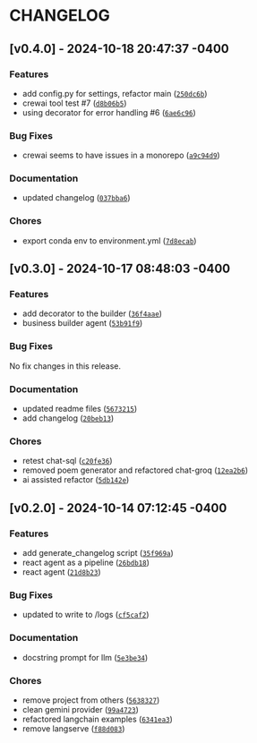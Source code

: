 # CHANGELOG

## [v0.4.0] - 2024-10-18 20:47:37 -0400

### Features

- add config.py for settings, refactor main ([`250dc6b`](https://github.com/mpazaryna/woodshed-ai/commit/250dc6b95c127771ae4e17eec2e0d292b92cac1f))
- crewai tool test #7 ([`d8b06b5`](https://github.com/mpazaryna/woodshed-ai/commit/d8b06b597c4c675a0cd6e08288795f505cc21fb8))
- using decorator for error handling #6 ([`6ae6c96`](https://github.com/mpazaryna/woodshed-ai/commit/6ae6c96140ff8e044ac3511a2fbe90566f50b737))

### Bug Fixes

- crewai seems to have issues in a monorepo ([`a9c94d9`](https://github.com/mpazaryna/woodshed-ai/commit/a9c94d91d5183bb0bb5b53488a2b86348adaaef9))

### Documentation

- updated changelog ([`037bba6`](https://github.com/mpazaryna/woodshed-ai/commit/037bba67e3353f2599f1fbb1e0da76a1b781c5d6))

### Chores

- export conda env to environment.yml ([`7d8ecab`](https://github.com/mpazaryna/woodshed-ai/commit/7d8ecab73d35429cc1bb1e5b69567448402564d0))


## [v0.3.0] - 2024-10-17 08:48:03 -0400

### Features

- add decorator to the builder ([`36f4aae`](https://github.com/mpazaryna/woodshed-ai/commit/36f4aae20db1b850952653c03b0c170a503cd560))
- business builder agent ([`53b91f9`](https://github.com/mpazaryna/woodshed-ai/commit/53b91f901bb4db7e05146bb86fc35c029fcfcdd1))

### Bug Fixes

No fix changes in this release.

### Documentation

- updated readme files ([`5673215`](https://github.com/mpazaryna/woodshed-ai/commit/5673215a8e3d2c340ae1654245506fee41ac375f))
- add changelog ([`20beb13`](https://github.com/mpazaryna/woodshed-ai/commit/20beb13ed75476b7b0fea6e3da9258145844c5f6))

### Chores

- retest chat-sql ([`c20fe36`](https://github.com/mpazaryna/woodshed-ai/commit/c20fe368231aa11694519504142051dc2d1ebcff))
- removed poem generator and refactored chat-groq ([`12ea2b6`](https://github.com/mpazaryna/woodshed-ai/commit/12ea2b63156cda5894d3f2d53e0dcf8e7052f6b2))
- ai assisted refactor ([`5db142e`](https://github.com/mpazaryna/woodshed-ai/commit/5db142e1b376ec93141831d569636ce658d3893a))




## [v0.2.0] - 2024-10-14 07:12:45 -0400

### Features

- add generate_changelog script ([`35f969a`](https://github.com/mpazaryna/woodshed-ai/commit/35f969a7cacee0f83029d8cc818771b3784f1511))
- react agent as a pipeline ([`26bdb18`](https://github.com/mpazaryna/woodshed-ai/commit/26bdb18b3a6ad3556955934d229b45332f69cda7))
- react agent ([`21d8b23`](https://github.com/mpazaryna/woodshed-ai/commit/21d8b23243e82c20eca6c43af8ece221a741d134))

### Bug Fixes

- updated to write to /logs ([`cf5caf2`](https://github.com/mpazaryna/woodshed-ai/commit/cf5caf2da1aca3a9575fd64b0feba88b24953457))

### Documentation

- docstring prompt for llm ([`5e3be34`](https://github.com/mpazaryna/woodshed-ai/commit/5e3be34c7ccb4ceece3fd4f83b5fee453ce41bec))

### Chores

- remove project from others ([`5638327`](https://github.com/mpazaryna/woodshed-ai/commit/5638327462d17e26b8e7235046876200049773e7))
- clean gemini provider ([`99a4723`](https://github.com/mpazaryna/woodshed-ai/commit/99a472381efbfdaa974608fa394efd7b438d7290))
- refactored langchain examples ([`6341ea3`](https://github.com/mpazaryna/woodshed-ai/commit/6341ea3572c1aff5e016a335f1b87016598b3fbe))
- remove langserve ([`f88d083`](https://github.com/mpazaryna/woodshed-ai/commit/f88d083839f8965a9bb4b1bdc3f144ebe676f50d))
